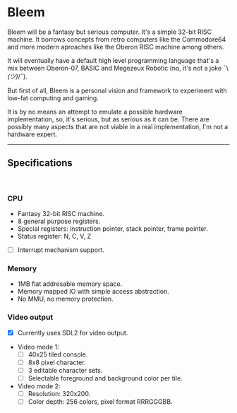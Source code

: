 # Bleem

Bleem will be a fantasy but serious computer. It's a simple 32-bit RISC machine.
It borrows concepts from retro computers like the Commodore64 and more modern aproaches like the Oberon RISC machine among others.

It will eventually have a default high level programming language that's a mix between Oberon-07, BASIC and Megezeux Robotic (no, it's not a joke ¯\\_(ツ)_/¯).

But first of all, Bleem is a personal vision and framework to experiment with low-fat computing and gaming.

It is by no means an attempt to emulate a possible hardware implementation, so, it's serious, but as serious as it can be. There are possibly many aspects that are not viable in a real implementation, I'm not a hardware expert.

-----

## Specifications
</br>

### CPU

* Fantasy 32-bit RISC machine.
* 8 general purpose registers.
* Special registers: instruction pointer, stack pointer, frame pointer.
* Status register: N, C, V, Z
* [ ] Interrupt mechanism support.

### Memory

* 1MB flat addresable memory space.
* Memory mapped IO with simple access abstraction.
* No MMU, no memory protection.

### Video output

- [X] Currently uses SDL2 for video output.
* Video mode 1:
    - [ ] 40x25 tiled console.
    - [ ] 8x8 pixel character.
    - [ ] 3 editable character sets.
    - [ ] Selectable foreground and background color per tile.
* Video mode 2:
    - [ ] Resolution: 320x200.
    - [ ] Color depth: 256 colors, pixel format RRRGGGBB.

